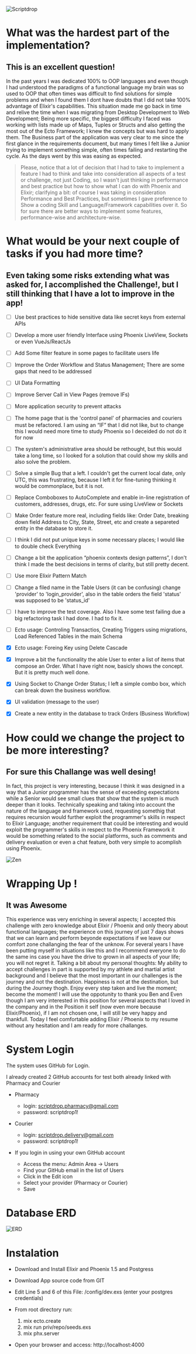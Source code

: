 ![Scriptdrop](https://cdn.filepicker.io/api/file/DcyeWRHZTRSIKVeIXJ3l)

# What was the hardest part of the implementation?
## This is an excellent question!

In the past years I was dedicated 100% to OOP languages and even though I had understood the paradigms of a functional language my brain was so used to OOP that often times was difficult to find solutions for simple problems and when I found them I dont have doubts that I did not take 100% advantage of Elixir's capabilities. This situation made me go back in time and relive the time when I was migrating from Desktop Development to Web Development; Being more specific, the biggest difficulty I faced was working with lists made up of Maps, Tuples or Structs and also getting the most out of the Ecto Framework; I knew the concepts but was hard to apply them. The Business part of the application was very clear to me since the first glance in the requirements document, but many times I felt like a Junior trying to implement something simple, often times failing and restarting the cycle. As the days went by this was easing as expected.

>Please, notice that a lot of decision that I had to take to implement a feature I had to think and take into consideration all aspects of a test or challenge, not just Coding, so I wasn't just thinking in performance and best practice but how to show what I can do with Phoenix and Elixir; clarifying a bit: of course I was taking in consideration Performance and Best Practices, but sometimes I gave preference to Show a coding Skill and Language/Framework capabilities over it. So for sure there are better ways to implement some features, performance-wise and architecture-wise.
 
# What would be your next couple of tasks if you had more time?
## Even taking some risks extending what was asked for, I accomplished the Challenge!, but I still thinking that I have a lot to improve in the app!

- [ ] Use best practices to hide sensitive data like secret keys from external APIs

- [ ] Develop a more user friendly Interface using Phoenix LiveView, Sockets or even VueJs/ReactJs

- [ ] Add Some filter feature in some pages to facilitate users life

- [ ] Improve the Order Workflow and Status Management; There are some gaps that need to be addressed

- [ ] UI Data Formatting

- [ ] Improve Server Call in View Pages (remove IFs)

- [ ] More application security to prevent attacks

- [ ] The home page that is the 'control panel' of pharmacies and couriers must be refactored. I am using an “IF” that I did not like, but to change this I would need more time to study Phoenix so I deceided do not do it for now

- [ ] The system's administrative area should be rethought, but this would take a long time, so I looked for a solution that could show my skills and also solve the problem.

- [ ] Solve a simple Bug that a left. I couldn't get the current local date, only UTC, this was frustrating, because I left it for fine-tuning thinking it would be commonplace, but it is not.

- [ ] Replace Comboboxes to AutoComplete and enable in-line registration of customers, addresses, drugs, etc. For sure using LiveView or Sockets

- [ ] Make Order feature more real, including fields like: Order Date, breaking down field Address to City, State, Street, etc  and create a separeted entity in the database to store it.

- [ ] I think I did not put unique keys in some necessary places; I would like to double check Everything

- [ ] Change a bit the application “phoenix contexts design patterns”, I don't think I made the best decisions in terms of clarity, but still pretty decent.

- [ ] Use more Elixir Pattern Match

- [ ] Change a filed name in the Table Users (it can be confusing) change 'provider' to 'login_provider', also in the table orders the field 'status' was supposed to be 'status_id'

- [ ] I have to improve the test coverage. Also I have some test failing due a big refactoring task I had done. I had to fix it.

- [ ] Ecto usage: Controling Transactios, Creating Triggers using migrations, Load Referenced Tables in the main Schema

- [x] Ecto usage: Foreing Key using Delete Cascade

- [x] Improve a bit the functionality the able User to enter a list of items that compose an Order. What I have right now, basicly shows the concept. But it is pretty much well done.

- [x] Using Socket to Change Order Status; I left a simple combo box, which can break down the business workflow.

- [x] UI validation (message to the user)

- [x] Create a new entity in the database to track Orders (Business Workflow)


# How could we change the project to be more interesting?
## For sure this Challange was well desing!

In fact, this project is very interesting, because I think it was designed in a way that a Junior programmer has the sense of exceeding expectations while a Senior would see small clues that show that the system is much deeper than it looks.
Technically speaking and taking into account the nature of the language and framework used, requesting somethig that requires recursion would further exploit the programmer's skills in respect to Elixir Language; another requirement that could be interesting and would exploit the programmer's skills in respect to the Phoenix Framework it would be something related to the social platforms, such as comments and delivery evaluation or even a chat feature, both very simple to acomplish using Phoenix.

![Zen](https://www.srtc.org/wp-content/uploads/2018/12/meditation-class-fremantle1-e1454334609459-1080x587.png)


# Wrapping Up !
## It was Awesome

This experience was very enriching in several aspects; I accepted this challenge with zero knowledge about Elixir / Phoenix and only theory about functional languages; the experience on this journey of just 7 days shows that we can learn and perform beyonde expectations if we leave our comfort zone challanging the fear of the unknow. For several years I have been putting myself in situations like this and I recommend everyone to do the same ins case you have the drive to grown in all aspects of your life; you will not regret it. Talking a bit about my personal thoughts: My ability to accept challenges in part is supported by my athlete and martial artist background and I believe that the most important in our challenges is the journey and not the destination. Happiness is not at the destination, but during the Journey thogh. Enjoy every step taken and live the moment; become the moment! 
I will use the oppotunity to thank you Ben and Even though I am very interested in this position for several aspects that I loved in the company and in the Position it self (now even more because Elixir/Phoenix), if I am not chosen one, I will still be very happy and thankfull. Today I feel comfortable adding Elixir / Phoenix to my resume without any hesitation
and I am ready for more challanges.


# System Login
The system uses GitHub for Login. 

I already created 2 GitHub accounts for test both already linked with Pharmacy and Courier

* Pharmacy
  - login: scriptdrop.pharmacy@gmail.com
  - password: scriptdrop1!

* Courier
  - login: scriptdrop.delivery@gmail.com
  - password: scriptdrop1!

* If you login in using your own GitHub account
  - Access the menu: Admin Area -> Users
  - Find your GitHub email in the list of Users
  - Click in the Edit icon
  - Select your provider (Pharmacy or Courier)
  - Save

# Database ERD
![ERD](https://i.postimg.cc/QtpySqPT/scriptdropdb2-0.png)


# Instalation

* Download and Install Elixir and Phoenix 1.5 and Postgress

* Download App source code from GIT

* Edit Line 5 and 6 of this File: /config/dev.exs (enter your postgres credentials)

* From root directory run:
  1. mix ecto.create
  2. mix run priv/repo/seeds.exs 
  3. mix phx.server

* Open your browser and access: http://localhost:4000